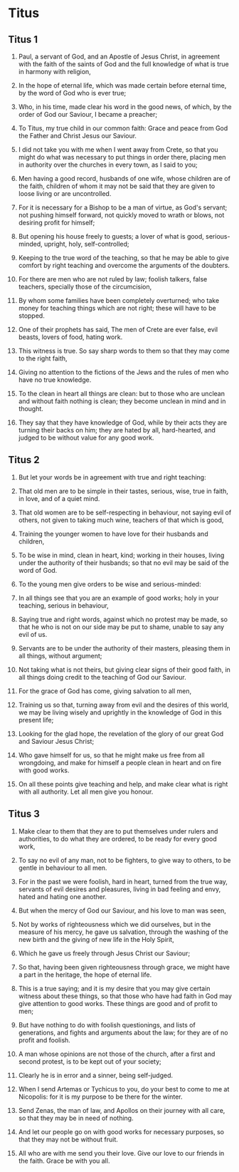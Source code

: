 # Titus

## Titus 1

1. Paul, a servant of God, and an Apostle of Jesus Christ, in agreement with the faith of the saints of God and the full knowledge of what is true in harmony with religion,

2. In the hope of eternal life, which was made certain before eternal time, by the word of God who is ever true;

3. Who, in his time, made clear his word in the good news, of which, by the order of God our Saviour, I became a preacher;

4. To Titus, my true child in our common faith: Grace and peace from God the Father and Christ Jesus our Saviour.

5. I did not take you with me when I went away from Crete, so that you might do what was necessary to put things in order there, placing men in authority over the churches in every town, as I said to you;

6. Men having a good record, husbands of one wife, whose children are of the faith, children of whom it may not be said that they are given to loose living or are uncontrolled.

7. For it is necessary for a Bishop to be a man of virtue, as God's servant; not pushing himself forward, not quickly moved to wrath or blows, not desiring profit for himself;

8. But opening his house freely to guests; a lover of what is good, serious-minded, upright, holy, self-controlled;

9. Keeping to the true word of the teaching, so that he may be able to give comfort by right teaching and overcome the arguments of the doubters.

10. For there are men who are not ruled by law; foolish talkers, false teachers, specially those of the circumcision,

11. By whom some families have been completely overturned; who take money for teaching things which are not right; these will have to be stopped.

12. One of their prophets has said, The men of Crete are ever false, evil beasts, lovers of food, hating work.

13. This witness is true. So say sharp words to them so that they may come to the right faith,

14. Giving no attention to the fictions of the Jews and the rules of men who have no true knowledge.

15. To the clean in heart all things are clean: but to those who are unclean and without faith nothing is clean; they become unclean in mind and in thought.

16. They say that they have knowledge of God, while by their acts they are turning their backs on him; they are hated by all, hard-hearted, and judged to be without value for any good work.

## Titus 2

1. But let your words be in agreement with true and right teaching:

2. That old men are to be simple in their tastes, serious, wise, true in faith, in love, and of a quiet mind.

3. That old women are to be self-respecting in behaviour, not saying evil of others, not given to taking much wine, teachers of that which is good,

4. Training the younger women to have love for their husbands and children,

5. To be wise in mind, clean in heart, kind; working in their houses, living under the authority of their husbands; so that no evil may be said of the word of God.

6. To the young men give orders to be wise and serious-minded:

7. In all things see that you are an example of good works; holy in your teaching, serious in behaviour,

8. Saying true and right words, against which no protest may be made, so that he who is not on our side may be put to shame, unable to say any evil of us.

9. Servants are to be under the authority of their masters, pleasing them in all things, without argument;

10. Not taking what is not theirs, but giving clear signs of their good faith, in all things doing credit to the teaching of God our Saviour.

11. For the grace of God has come, giving salvation to all men,

12. Training us so that, turning away from evil and the desires of this world, we may be living wisely and uprightly in the knowledge of God in this present life;

13. Looking for the glad hope, the revelation of the glory of our great God and Saviour Jesus Christ;

14. Who gave himself for us, so that he might make us free from all wrongdoing, and make for himself a people clean in heart and on fire with good works.

15. On all these points give teaching and help, and make clear what is right with all authority. Let all men give you honour.

## Titus 3

1. Make clear to them that they are to put themselves under rulers and authorities, to do what they are ordered, to be ready for every good work,

2. To say no evil of any man, not to be fighters, to give way to others, to be gentle in behaviour to all men.

3. For in the past we were foolish, hard in heart, turned from the true way, servants of evil desires and pleasures, living in bad feeling and envy, hated and hating one another.

4. But when the mercy of God our Saviour, and his love to man was seen,

5. Not by works of righteousness which we did ourselves, but in the measure of his mercy, he gave us salvation, through the washing of the new birth and the giving of new life in the Holy Spirit,

6. Which he gave us freely through Jesus Christ our Saviour;

7. So that, having been given righteousness through grace, we might have a part in the heritage, the hope of eternal life.

8. This is a true saying; and it is my desire that you may give certain witness about these things, so that those who have had faith in God may give attention to good works. These things are good and of profit to men;

9. But have nothing to do with foolish questionings, and lists of generations, and fights and arguments about the law; for they are of no profit and foolish.

10. A man whose opinions are not those of the church, after a first and second protest, is to be kept out of your society;

11. Clearly he is in error and a sinner, being self-judged.

12. When I send Artemas or Tychicus to you, do your best to come to me at Nicopolis: for it is my purpose to be there for the winter.

13. Send Zenas, the man of law, and Apollos on their journey with all care, so that they may be in need of nothing.

14. And let our people go on with good works for necessary purposes, so that they may not be without fruit.

15. All who are with me send you their love. Give our love to our friends in the faith. Grace be with you all.